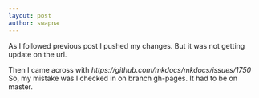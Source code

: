 ```yaml
---
layout: post
author: swapna
---
```


As I followed previous post I pushed my changes. But it was not getting update on the url. 
<p> Then I came across with <I> https://github.com/mkdocs/mkdocs/issues/1750 </I> So, my mistake was I checked in on branch gh-pages. It had to be on master. </p>
